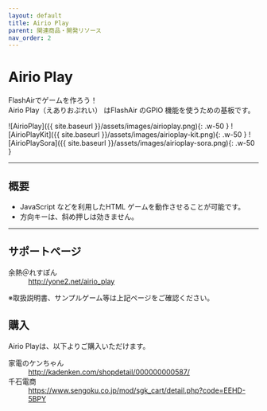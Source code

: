 ```yaml
---
layout: default
title: Airio Play
parent: 関連商品・開発リソース
nav_order: 2
---
```


# Airio Play

FlashAirでゲームを作ろう！<br>
Airio Play（えありおぷれい） はFlashAir のGPIO 機能を使うための基板です。

![AirioPlay]({{ site.baseurl }}/assets/images/airioplay.png){: .w-50 }
![AirioPlayKit]({{ site.baseurl }}/assets/images/airioplay-kit.png){: .w-50 }
![AirioPlaySora]({{ site.baseurl }}/assets/images/airioplay-sora.png){: .w-50 }

---
## 概要
* JavaScript などを利用したHTML ゲームを動作させることが可能です。
* 方向キーは、斜め押しは効きません。  

---
## サポートページ

<dl class="mb-0">
  <dt>余熱＠れすぽん</dt>
  <dd><a href="http://yone2.net/airio_play" target="_blank">http://yone2.net/airio_play</a></dd>
</dl>
※取扱説明書、サンプルゲーム等は上記ページをご確認ください。

## 購入

Airio Playは、以下よりご購入いただけます。

<dl>
  <dt>家電のケンちゃん</dt>
  <dd><a href="http://kadenken.com/shopdetail/000000000587/" target="_blank">http://kadenken.com/shopdetail/000000000587/</a></dd>
  <dt>千石電商</dt>
  <dd><a href="https://www.sengoku.co.jp/mod/sgk_cart/detail.php?code=EEHD-5BPY" target="_blank">https://www.sengoku.co.jp/mod/sgk_cart/detail.php?code=EEHD-5BPY</a></dd>
</dl>

